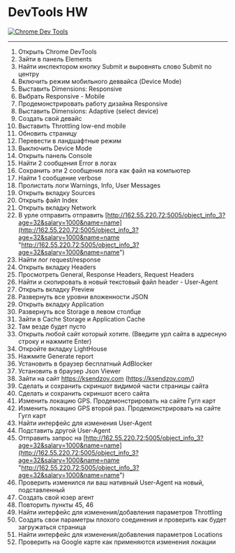 # DevTools HW

[![Chrome Dev Tools](http://img.youtube.com/vi/MCVUw-OBbjw/0.jpg)](https://youtu.be/MCVUw-OBbjw "Chrome Dev Tools")

------------

1. Открыть Chrome DevTools
2. Зайти в панель Elements
3. Найти инспектором кнопку Submit и выровнять слово Submit по центру
4. Включить режим мобильного деввайса (Device Mode)
5. Выставить Dimensions: Responsive
6. Выбрать Responsive - Mobile
7. Продемонстрировать работу дизайна Responsive
8. Выставить Dimensions: Adaptive (select device)
9. Создать свой девайс
10. Выставить Throttling low-end mobile
11. Обновить страницу
12. Перевести в ландшафтные режим
13. Выключить Device Mode
14. Открыть панель Console
15. Найти 2 сообщения Error в логах
16. Сохранить эти 2 сообщения лога как файл на компьютер
17. Найти 1 сообщение verbose
18. Пролистать логи Warnings, Info, User Messages
19. Открыть вкладку Sources
20. Открыть файл Index
21. Открыть вкладку Network
22. В урле отправить отправить [http://162.55.220.72:5005/object_info_3?age=32&salary=1000&name=name](http://162.55.220.72:5005/object_info_3?age=32&salary=1000&name=name "http://162.55.220.72:5005/object_info_3?age=32&salary=1000&name=name")
23. Найти лог request/response
24. Открыть вкладку Headers
25. Просмотреть General, Response Headers, Request Headers
26. Найти и скопировать в новый текстовый файл header - User-Agent
27. Открыть вкладку Preview
28. Развернуть все уровни вложенности JSON
29. Открыть вкладку Application
30. Развернуть все Storage в левом столбце
31. Зайти в Cache Storage и Application Cache
32. Там везде будет пусто
33. Открыть любой сайт который хотите. (Введите урл сайта в адресную строку и нажмите Enter)
34. Откройте вкладку LightHouse
35. Нажмите Generate report
36. Установить в браузер бесплатный AdBlocker
37. Установить в браузер Json Viewer
38. Зайти на сайт https://ksendzov.com (https://ksendzov.com/)
39. Сделать и сохранить скриншот видимой части страницы сайта
40. Сделать и сохранить скриншот всего сайта
41. Изменить локацию GPS. Продемонстрировать на сайте Гугл карт
42. Изменить локацию GPS второй раз. Продемонстрировать на сайте Гугл карт
43. Найти интерфейс для изменения User-Agent
44. Подставить другой User-Agent
45. Отправить запрос на [http://162.55.220.72:5005/object_info_3?age=32&salary=1000&name=name](http://162.55.220.72:5005/object_info_3?age=32&salary=1000&name=name "http://162.55.220.72:5005/object_info_3?age=32&salary=1000&name=name")
46. Проверить изменился ли ваш нативный User-Agent на новый, подставленный
47. Создать свой юзер агент
48. Повторить пункты 45, 46
49. Найти интерфейс для изменения/добавления параметров Throttling
50. Создать свои параметры плохого соединения и проверить как будет загружаться страница
51. Найти интерфейс для изменения/добавления параметров Locations
52. Проверить на Google карте как применяются изменения локации